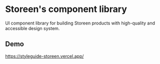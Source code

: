 # Storeen's component library

UI component library for building Storeen products with high-quality and accessible design system.

## Demo

https://styleguide-storeen.vercel.app/
